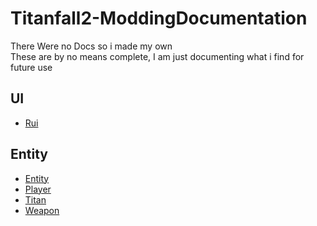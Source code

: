 # Titanfall2-ModdingDocumentation
There Were no Docs so i made my own  
These are by no means complete, I am just documenting what i find for future use

## UI
- [Rui](https://github.com/ScureX/Titanfall2-ModdingDocumentation/blob/main/Methods/UI/Rui.md)

## Entity
- [Entity](https://github.com/ScureX/Titanfall2-ModdingDocumentation/blob/main/Methods/Entity/Entity.md)
- [Player](https://github.com/ScureX/Titanfall2-ModdingDocumentation/blob/main/Methods/Entity/Player.md)
- [Titan](https://github.com/ScureX/Titanfall2-ModdingDocumentation/blob/main/Methods/Entity/Titan.md)
- [Weapon](https://github.com/ScureX/Titanfall2-ModdingDocumentation/blob/main/Methods/Entity/Weapon.md)
